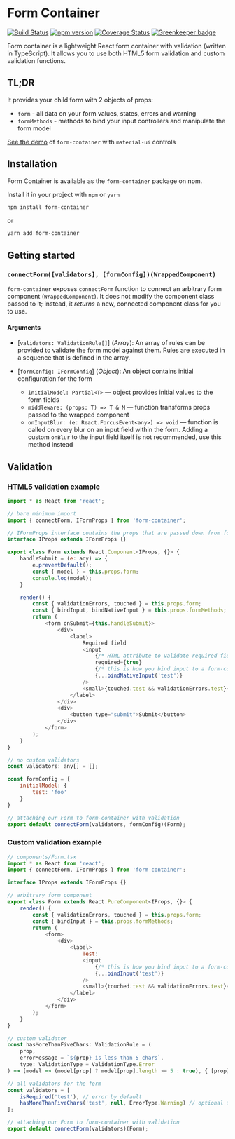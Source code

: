 # Form Container

[![Build Status](https://travis-ci.org/vitkon/form-container.svg?branch=master)](https://travis-ci.org/vitkon/form-container) [![npm version](https://img.shields.io/npm/v/form-container.svg?style=flat)](https://www.npmjs.com/package/form-container) [![Coverage Status](https://coveralls.io/repos/github/vitkon/form-container/badge.svg?branch=master)](https://coveralls.io/github/vitkon/form-container?branch=master) [![Greenkeeper badge](https://badges.greenkeeper.io/vitkon/form-container.svg)](https://greenkeeper.io/)

Form container is a lightweight React form container with validation (written in TypeScript).
It allows you to use both HTML5 form validation and custom validation functions.

## TL;DR
It provides your child form with 2 objects of props:  

*   `form` - all data on your form values, states, errors and warning
*   `formMethods` - methods to bind your input controllers and manipulate the form model

[See the demo](https://codesandbox.io/embed/1r1kw355m4) of `form-container` with `material-ui` controls  

## Installation

Form Container is available as the `form-container` package on npm.

Install it in your project with `npm` or `yarn`

```bash
npm install form-container
```

or

```bash
yarn add form-container
```

## Getting started

<a id="connectForm"></a>

### `connectForm([validators], [formConfig])(WrappedComponent)`

`form-container` exposes `connectForm` function to connect an arbitrary form component (`WrappedComponent`).
It does not modify the component class passed to it; instead, it _returns_ a new, connected component class for you to use.

<a id="connect-form-arguments"></a>

#### Arguments

*   [`validators: ValidationRule[]`] \(_Array_): An array of rules can be provided to validate the form model against them. Rules are executed in a sequence that is defined in the array.

*   [`formConfig: IFormConfig`] \(_Object_): An object contains initial configuration for the form

    *   `initialModel: Partial<T>` — object provides initial values to the form fields
    *   `middleware: (props: T) => T & M` — function transforms props passed to the wrapped component
    *   `onInputBlur: (e: React.ForcusEvent<any>) => void` — function is called on every blur on an input field within the form. Adding a custom `onBlur` to the input field itself is not recommended, use this method instead

## Validation

### HTML5 validation example

```javascript
import * as React from 'react';

// bare minimum import
import { connectForm, IFormProps } from 'form-container';

// IFormProps interface contains the props that are passed down from form-container
interface IProps extends IFormProps {}

export class Form extends React.Component<IProps, {}> {
    handleSubmit = (e: any) => {
        e.preventDefault();
        const { model } = this.props.form;
        console.log(model);
    }

    render() {
        const { validationErrors, touched } = this.props.form;
        const { bindInput, bindNativeInput } = this.props.formMethods;
        return (
            <form onSubmit={this.handleSubmit}>
                <div>
                    <label>
                        Required field
                        <input
                            {/* HTML attribute to validate required field */}
                            required={true}
                            {/* this is how you bind input to a form-container */}
                            {...bindNativeInput('test')}
                        />
                        <small>{touched.test && validationErrors.test}</small>
                    </label>
                </div>
                <div>
                    <button type="submit">Submit</button>
                </div>
            </form>
        );
    }
}

// no custom validators
const validators: any[] = [];

const formConfig = {
    initialModel: {
        test: 'foo'
    }
}

// attaching our Form to form-container with validation
export default connectForm(validators, formConfig)(Form);
```

### Custom validation example

```javascript
// components/Form.tsx
import * as React from 'react';
import { connectForm, IFormProps } from 'form-container';

interface IProps extends IFormProps {}

// arbitrary form component
export class Form extends React.PureComponent<IProps, {}> {
    render() {
        const { validationErrors, touched } = this.props.form;
        const { bindInput } = this.props.formMethods;
        return (
            <form>
                <div>
                    <label>
                        Test:
                        <input
                            {/* this is how you bind input to a form-container */}
                            {...bindInput('test')}
                        />
                        <small>{touched.test && validationErrors.test}</small>
                    </label>
                </div>
            </form>
        );
    }
}

// custom validator
const hasMoreThanFiveChars: ValidationRule = (
    prop,
    errorMessage = `${prop} is less than 5 chars`,
    type: ValidationType = ValidationType.Error
) => [model => (model[prop] ? model[prop].length >= 5 : true), { [prop]: errorMessage }, type];

// all validators for the form
const validators = [
    isRequired('test'), // error by default
    hasMoreThanFiveChars('test', null, ErrorType.Warning) // optional for warning
];

// attaching our Form to form-container with validation
export default connectForm(validators)(Form);
```
